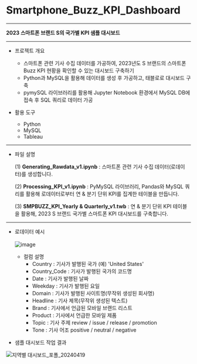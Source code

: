 # Smartphone_Buzz_KPI_Dashboard

---
 **2023 스마트폰 브랜드 S의 국가별 KPI 샘플 대시보드**

---
* 프로젝트 개요
  - 스마트폰 관련 기사 수집 데이터를 가공하여, 2023년도 S 브랜드의 스마트폰 Buzz KPI 현황을 확인할 수 있는 대시보드 구축하기
  - Python과 MySQL을 활용해 데이터를 생성 후 가공하고, 태블로로 대시보드 구축
  - pymySQL 라이브러리를 활용해 Jupyter Notebook 환경에서 MySQL DB에 접속 후 SQL 쿼리로 데이터 가공

* 활용 도구
  - Python
  - MySQL
  - Tableau
  
---
* 파일 설명

  (1) **Generating_Rawdata_v1.ipynb**
      : 스마트폰 관련 기사 수집 데이터(로데이터)를 생성합니다.
  
  (2) **Processing_KPI_v1.ipynb**
      : PyMySQL 라이브러리, Pandas와 MySQL 쿼리를 활용해 로데이터로부터 연 & 분기 단위 KPI를 집계한 테이블을 만듭니다.
  
  (3) **SMPBUZZ_KPI_Yearly & Quarterly_v1.twb**
      : 연 & 분기 단위 KPI 테이블을 활용해, 2023 S 브랜드 국가별 스마트폰 KPI 대시보드를 구축합니다.

---
* 로데이터 예시<br><br>
![image](https://github.com/Mokee04/Smartphone_Buzz_KPI_Dashboard/assets/66994825/c6da7b3f-1784-4bfb-8087-3820149fb774)

  - 컬럼 설명
     - Country : 기사가 발행된 국가 (예) 'United States'
     - Country_Code : 기사가 발행된 국가의 코드명
     - Date : 기사가 발행된 날짜
     - Weekday : 기사가 발행된 요일
     - Domain : 기사가 발행된 사이트명(무작위 생성된 회사명)
     - Headline : 기사 제목(무작위 생성된 텍스트)
     - Brand : 기사에서 언급된 모바일 브랜드 리스트
     - Product : 기사에서 언급한 모바일 제품
     - Topic : 기사 주제 review / issue / release / promotion
     - Tone : 기사 어조 positive / neutral / negative

     
* 샘플 대시보드 작업 결과

![지역별 대시보드_포폴_20240419](https://github.com/Mokee04/Smartphone_Buzz_KPI_Dashboard/assets/66994825/d8160b8a-3e6d-4cf0-90b1-5e94591b0532)

